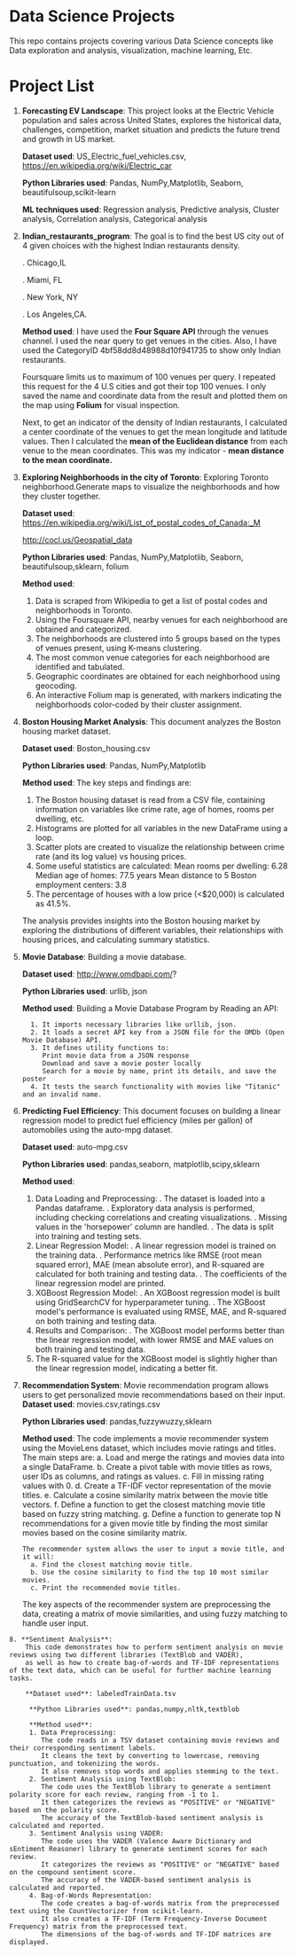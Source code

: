 # Data Science Projects
This repo contains projects covering various Data Science concepts like Data exploration and analysis, visualization, machine learning, Etc.

# Project List
1. **Forecasting EV Landscape**: This project looks at the Electric Vehicle population and sales across United States, explores the historical data, challenges, competition, market situation and predicts the future trend and growth in US market.
   
   **Dataset used**: US_Electric_fuel_vehicles.csv, https://en.wikipedia.org/wiki/Electric_car
   
   **Python Libraries used**: Pandas, NumPy,Matplotlib, Seaborn, beautifulsoup,scikit-learn
   
   **ML techniques used**: Regression analysis, Predictive analysis, Cluster analysis, Correlation analysis, Categorical analysis
   
2. **Indian_restaurants_program**: The goal is to find the best US city out of 4 given choices with the highest Indian restaurants density.
   
   . Chicago,IL
   
   . Miami, FL
   
   . New York, NY
   
   . Los Angeles,CA.

   **Method used**: I have used the **Four Square API** through the venues channel.
   I used the near query to get venues in the cities.
   Also, I have used the CategoryID 4bf58dd8d48988d10f941735 to show only Indian restaurants.
   
   Foursquare limits us to maximum of 100 venues per query. I repeated this request for the 4 U.S cities and got their top 100 venues.
   I only saved the name and coordinate data from the result and plotted them on the map using **Folium** for visual inspection.
   
   Next, to get an indicator of the density of Indian restaurants, I calculated a center coordinate of the venues to get the
   mean longitude and latitude values.
   Then I calculated the **mean of the Euclidean distance** from each venue to the mean coordinates.
   This was my indicator - **mean distance to the mean coordinate.**

3.  **Exploring Neighborhoods in the city of Toronto**:
      Exploring Toronto neighborhood.Generate maps to visualize the neighborhoods and how they cluster together.
      
      **Dataset used**:
      https://en.wikipedia.org/wiki/List_of_postal_codes_of_Canada:_M
    
      http://cocl.us/Geospatial_data

      **Python Libraries used**: Pandas, NumPy,Matplotlib, Seaborn, beautifulsoup,sklearn, folium

    **Method used**:
    1. Data is scraped from Wikipedia to get a list of postal codes and neighborhoods in Toronto.
    2. Using the Foursquare API, nearby venues for each neighborhood are obtained and categorized.
    3. The neighborhoods are clustered into 5 groups based on the types of venues present, using K-means clustering.
    4. The most common venue categories for each neighborhood are identified and tabulated.
    5. Geographic coordinates are obtained for each neighborhood using geocoding.
    6. An interactive Folium map is generated, with markers indicating the neighborhoods color-coded by their cluster assignment.
  
4. **Boston Housing Market Analysis**:
   This document analyzes the Boston housing market dataset.

   **Dataset used**:
      Boston_housing.csv

   **Python Libraries used**: Pandas, NumPy,Matplotlib

    **Method used**:
    The key steps and findings are:
      1. The Boston housing dataset is read from a CSV file, containing information on variables like crime rate, age of homes,
         rooms per dwelling, etc.
      3. Histograms are plotted for all variables in the new DataFrame using a loop.
      4. Scatter plots are created to visualize the relationship between crime rate (and its log value) vs housing prices.
      5. Some useful statistics are calculated:
         Mean rooms per dwelling: 6.28
         Median age of homes: 77.5 years
         Mean distance to 5 Boston employment centers: 3.8
      6. The percentage of houses with a low price (<$20,000) is calculated as 41.5%.
      
      The analysis provides insights into the Boston housing market by exploring the distributions of different variables,
      their relationships with housing prices, and calculating summary statistics.
   
5. **Movie Database**:
   Building a movie database.
  
      **Dataset used**: http://www.omdbapi.com/?
      
      **Python Libraries used**: urllib, json

      **Method used**:
       Building a Movie Database Program by Reading an API:
   
         1. It imports necessary libraries like urllib, json.
         2. It loads a secret API key from a JSON file for the OMDb (Open Movie Database) API.
         3. It defines utility functions to:
            Print movie data from a JSON response
            Download and save a movie poster locally
            Search for a movie by name, print its details, and save the poster
         4. It tests the search functionality with movies like "Titanic" and an invalid name.
     
6. **Predicting Fuel Efficiency**:
   This document focuses on building a linear regression model to predict fuel efficiency (miles per gallon) of automobiles using
   the auto-mpg dataset. 
     
      **Dataset used**: auto-mpg.csv
      
      **Python Libraries used**: pandas,seaborn, matplotlib,scipy,sklearn

      **Method used**:
      1. Data Loading and Preprocessing:
         .  The dataset is loaded into a Pandas dataframe.
         .  Exploratory data analysis is performed, including checking correlations and creating visualizations.
         .  Missing values in the 'horsepower' column are handled.
         .  The data is split into training and testing sets.
      2. Linear Regression Model:
         .   A linear regression model is trained on the training data.
         .   Performance metrics like RMSE (root mean squared error), MAE (mean absolute error), and R-squared are calculated
            for both training and testing data.
         .   The coefficients of the linear regression model are printed.
      3. XGBoost Regression Model:
         .   An XGBoost regression model is built using GridSearchCV for hyperparameter tuning.
         .   The XGBoost model's performance is evaluated using RMSE, MAE, and R-squared on both training and testing data.
      4. Results and Comparison:
         .   The XGBoost model performs better than the linear regression model, with lower RMSE and MAE values on
               both training and testing data.
      5.  The R-squared value for the XGBoost model is slightly higher than the linear regression model, indicating a better fit.

 7.  **Recommendation System**:
        Movie recommendation program allows users to get personalized movie recommendations based on their input.
      **Dataset used**: movies.csv,ratings.csv
      
      **Python Libraries used**: pandas,fuzzywuzzy,sklearn

      **Method used**:
      The code implements a movie recommender system using the MovieLens dataset, which includes movie ratings and titles.
      The main steps are:
        a. Load and merge the ratings and movies data into a single DataFrame.
        b. Create a pivot table with movie titles as rows, user IDs as columns, and ratings as values.
        c. Fill in missing rating values with 0.
        d. Create a TF-IDF vector representation of the movie titles.
        e. Calculate a cosine similarity matrix between the movie title vectors.
        f. Define a function to get the closest matching movie title based on fuzzy string matching.
        g. Define a function to generate top N recommendations for a given movie title by finding the most similar movies
            based on the cosine similarity matrix.

         The recommender system allows the user to input a movie title, and it will:
           a. Find the closest matching movie title.
           b. Use the cosine similarity to find the top 10 most similar movies.
           c. Print the recommended movie titles.

        The key aspects of the recommender system are preprocessing the data, creating a matrix of movie similarities,
        and using fuzzy matching to handle user input.

    8. **Sentiment Analysis**:
        This code demonstrates how to perform sentiment analysis on movie reviews using two different libraries (TextBlob and VADER), 
        as well as how to create bag-of-words and TF-IDF representations of the text data, which can be useful for further machine learning          tasks.

        **Dataset used**: labeledTrainData.tsv
      
         **Python Libraries used**: pandas,numpy,nltk,textblob

         **Method used**:
         1. Data Preprocessing:
            The code reads in a TSV dataset containing movie reviews and their corresponding sentiment labels.
            It cleans the text by converting to lowercase, removing punctuation, and tokenizing the words.
            It also removes stop words and applies stemming to the text.
         2. Sentiment Analysis using TextBlob:
            The code uses the TextBlob library to generate a sentiment polarity score for each review, ranging from -1 to 1.
            It then categorizes the reviews as "POSITIVE" or "NEGATIVE" based on the polarity score.
            The accuracy of the TextBlob-based sentiment analysis is calculated and reported.
         3. Sentiment Analysis using VADER:
            The code uses the VADER (Valence Aware Dictionary and sEntiment Reasoner) library to generate sentiment scores for each review.
            It categorizes the reviews as "POSITIVE" or "NEGATIVE" based on the compound sentiment score.
            The accuracy of the VADER-based sentiment analysis is calculated and reported.
         4. Bag-of-Words Representation:
            The code creates a bag-of-words matrix from the preprocessed text using the CountVectorizer from scikit-learn.
            It also creates a TF-IDF (Term Frequency-Inverse Document Frequency) matrix from the preprocessed text.
            The dimensions of the bag-of-words and TF-IDF matrices are displayed.
     
   
